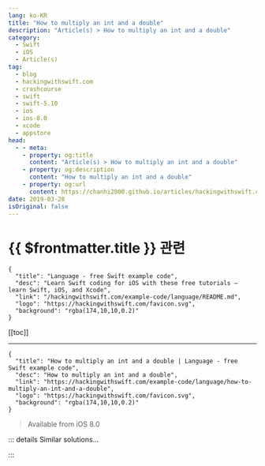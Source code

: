 ```yaml
---
lang: ko-KR
title: "How to multiply an int and a double"
description: "Article(s) > How to multiply an int and a double"
category:
  - Swift
  - iOS
  - Article(s)
tag: 
  - blog
  - hackingwithswift.com
  - crashcourse
  - swift
  - swift-5.10
  - ios
  - ios-8.0
  - xcode
  - appstore
head:
  - - meta:
    - property: og:title
      content: "Article(s) > How to multiply an int and a double"
    - property: og:description
      content: "How to multiply an int and a double"
    - property: og:url
      content: https://chanhi2000.github.io/articles/hackingwithswift.com/example-code/language/how-to-multiply-an-int-and-a-double.html
date: 2019-03-28
isOriginal: false
---
```


# {{ $frontmatter.title }} 관련

```component VPCard
{
  "title": "Language - free Swift example code",
  "desc": "Learn Swift coding for iOS with these free tutorials – learn Swift, iOS, and Xcode",
  "link": "/hackingwithswift.com/example-code/language/README.md",
  "logo": "https://hackingwithswift.com/favicon.svg",
  "background": "rgba(174,10,10,0.2)"
}
```

[[toc]]

---

```component VPCard
{
  "title": "How to multiply an int and a double | Language - free Swift example code",
  "desc": "How to multiply an int and a double",
  "link": "https://hackingwithswift.com/example-code/language/how-to-multiply-an-int-and-a-double",
  "logo": "https://hackingwithswift.com/favicon.svg",
  "background": "rgba(174,10,10,0.2)"
}
```

> Available from iOS 8.0

<!-- TODO: 작성 -->

<!-- 
Swift’s type safety means code to multiply an integer and a double won’t compile:

```swift
let a = 4
let b = 5.0
let c = a * b
```

You can either fix this by forcing your integer to be a double:

```swift
let d: Double = 4
let e = 5.0
let f = a * b
```

Alternatively you can convert your integer to a double as needed:

```swift
let g = 4
let h = 5.0
let i = Double(a) * b
```

If this situation really annoys you and you want it solved fully, add this custom `*` function:

```swift
func *(lhs: Int, rhs: Double) -> Double {
    return Double(lhs) * rhs
}
```

That will multiply an integer on the left with a double on the right, returning a double containing the result.

-->

::: details Similar solutions…

<!--
/quick-start/swiftui/all-swiftui-property-wrappers-explained-and-compared">All SwiftUI property wrappers explained and compared 
/quick-start/swiftui/swiftui-tips-and-tricks">SwiftUI tips and tricks 
/example-code/uikit/how-to-create-live-playgrounds-in-xcode">How to create live playgrounds in Xcode 
/example-code/games/how-to-create-a-random-terrain-tile-map-using-sktilemapnode-and-gkperlinnoisesource">How to create a random terrain tile map using SKTileMapNode and GKPerlinNoiseSource 
/quick-start/swiftui/how-to-use-instruments-to-profile-your-swiftui-code-and-identify-slow-layouts">How to use Instruments to profile your SwiftUI code and identify slow layouts</a>
-->

:::

